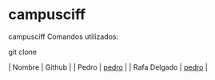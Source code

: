 # campusciff
campusciff
Comandos utilizados:

git clone

| Nombre | Github  |
| Pedro | [pedro](https://github.com/Valdifer) |
| Rafa Delgado | [pedro](https://github.com/RafaelDelgadoCubilla) |
